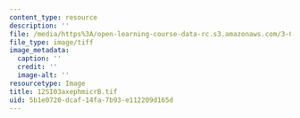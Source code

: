 ```yaml
---
content_type: resource
description: ''
file: /media/https%3A/open-learning-course-data-rc.s3.amazonaws.com/3-094-materials-in-human-experience-spring-2004/5b1e0720dcaf14fa7b93e112209d165d_12SI03axephmicrB.tif
file_type: image/tiff
image_metadata:
  caption: ''
  credit: ''
  image-alt: ''
resourcetype: Image
title: 12SI03axephmicrB.tif
uid: 5b1e0720-dcaf-14fa-7b93-e112209d165d
---
```


